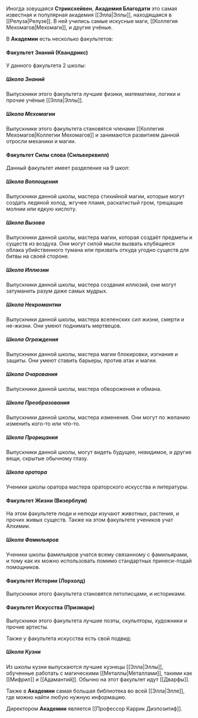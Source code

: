 Иногда зовущаяся **Стриксхейвен**, **Академия Благодати** это самая известная и популярная академия [[Элла|Эллы]], находящаяся в [[Релуза|Релузе]]. В ней учились самые искусные маги, [[Коллегия Мехомагов|Мехомаги]], и другие учёные.

В **Академии** есть несколько факультетов:
#### Факультет Знаний (Квандрикс)
У данного факультета 2 школы:

##### Школа Знаний
Выпускники этого факультета лучшие физики, математики, логики и прочие учёные [[Элла|Эллы]].

##### Школа Мехомагии
Выпускники этого факультета становятся членами [[Коллегия Мехомагов|Коллегии Мехомагов]] и занимаются развитием данной отросли механики и магии.

#### Факультет Силы слова (Сильверквилл)
Данный факультет имеет разделение на 9 школ:

##### Школа Воплощения
Выпускники данной школы, мастера стихийной магии, которые могут создать ледяной холод, жгучее пламя, раскатистый гром, трещащие молнии или едкую кислоту.

##### Школа Вызова
Выпускники данной школы, мастера магии, которая создаёт предметы и существ из воздуха. Они могут силой мысли вызвать клубящиеся облака убийственного тумана или призвать откуда угодно существ для битвы на своей стороне.

##### Школа Иллюзии
Выпускники данной школы, мастера создания иллюзий, они могут затуманить разум даже самых мудрых.

##### Школа Некромантии
Выпускники данной школы, мастера вселенских сил жизни, смерти и не-жизни. Они умеют поднимать мертвецов.

##### Школа Ограждения
Выпускники данной школы, мастера магии блокировки, изгнания и защиты. Они умеют ставить барьеры, против атак и магии.

##### Школа Очарования
Выпускники данной школы, мастера обворожения и обмана.

##### Школа Преобразования
Выпускники данной школы, мастера изменения. Они могут по желанию изменить кого-то или что-то.

##### Школа Прорицания
Выпускники данной школы, могут видеть будущее, невидимое, и другие вещи, скрытые обычному глазу.

##### Школа оратора
Ученики школы оратора мастера ораторского искусства и литературы.

#### Факультет Жизни (Визерблум)
На этом факультете люди и нелюди изучают животных, растения, и прочих живых существ. Также на этом факультете учеников учат Алхимии.

##### Школа Фамильяров
Ученики школы фамильяров учатся всему связанному с фамильярами, и тому как их можно использовать помимо стандартных принеси-подай помощников.
#### Факультет Истории (Лорхолд)
Выпускники этого факультета становятся летописцами, и историками.

#### Факультет Искусства (Призмари)
Выпускники этого факультета лучшие поэты, скульпторы, художники и прочие артисты.

Также у факультета искусства есть свой подвид:
##### Школа Кузни
Из школы кузни выпускаются лучшие кузнецы [[Элла|Эллы]], обученные работать с магическими [[Металлы|Металлами]], такими как [[Мифрил]] и [[Адамантий]]. Обычно на этот факультет идут [[Дварфы]].

Также в **Академии** самая большая библиотека во всей [[Элла|Элле]], где можно найти любую нужную информацию.

Директором **Академии** является [[Профессор Каррик Дизпозитиф]].